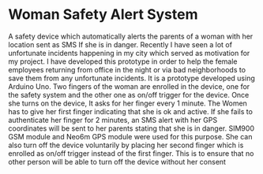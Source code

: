 # Woman Safety Alert System
A safety device which automatically alerts the parents of a woman with her location sent as SMS If she is in danger. Recently I have seen a lot of unfortunate incidents happening in my city which served as motivation for my project. I have developed this prototype in order to help the female employees returning from office in the night or via bad neighborhoods to save them from any unfortunate incidents.
It is a prototype developed using Arduino Uno. Two fingers of the woman are enrolled in the device, one for the safety system and the other one as on/off trigger for the device. Once she turns on the device, It asks for her finger every 1 minute. The Women has to give her first finger indicating that she is ok and active. If she fails to authenticate her finger for 2 minutes, an SMS alert with her GPS coordinates will be sent to her parents stating that she is in danger. SIM900 GSM module and Neo6m GPS module were used for this purpose. She can also turn off the device voluntarily by placing her second finger which is enrolled as on/off trigger instead of the first finger. This is to ensure that no other person will be able to turn off the device without her consent
